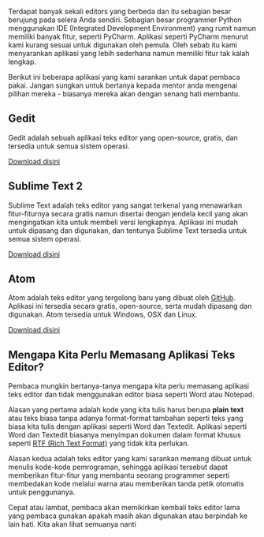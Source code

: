 Terdapat banyak sekali editors yang berbeda dan itu sebagian besar berujung pada selera Anda sendiri. Sebagian besar programmer Python menggunakan IDE (Integrated Development Environment) yang rumit namun memiliki banyak fitur, seperti PyCharm. Aplikasi seperti PyCharm menurut kami kurang sesuai untuk digunakan oleh pemula. Oleh sebab itu kami menyarankan aplikasi yang lebih sederhana namun memiliki fitur tak kalah lengkap.

Berikut ini beberapa aplikasi yang kami sarankan untuk dapat pembaca pakai. Jangan sungkan untuk bertanya kepada mentor anda mengenai pilihan mereka - biasanya mereka akan dengan senang hati membantu.

## Gedit

Gedit adalah sebuah aplikasi teks editor yang open-source, gratis, dan tersedia untuk semua sistem operasi.

[Download disini](https://wiki.gnome.org/Apps/Gedit#Download)

## Sublime Text 2

Sublime Text adalah teks editor yang sangat terkenal yang menawarkan fitur-fiturnya secara gratis namun disertai dengan jendela kecil yang akan mengingatkan kita untuk membeli versi lengkapnya. Aplikasi ini mudah untuk dipasang dan digunakan, dan tentunya Sublime Text tersedia untuk semua sistem operasi.

[Download disini](http://www.sublimetext.com/2)

## Atom

Atom adalah teks editor yang tergolong baru yang dibuat oleh [GitHub](http://github.com/). Aplikasi ini tersedia secara gratis, open-source, serta mudah dipasang dan digunakan. Atom tersedia untuk Windows, OSX dan Linux.

[Download disini](https://atom.io/)

## Mengapa Kita Perlu Memasang Aplikasi Teks Editor?

Pembaca mungkin bertanya-tanya mengapa kita perlu memasang aplikasi teks editor dan tidak menggunakan editor biasa seperti Word atau Notepad.

Alasan yang pertama adalah kode yang kita tulis harus berupa **plain text** atau teks biasa tanpa adanya format-format tambahan seperti teks yang biasa kita tulis dengan aplikasi seperti Word dan Textedit. Aplikasi seperti Word dan Textedit biasanya menyimpan dokumen dalam format khusus seperti [RTF (Rich Text Format)](https://en.wikipedia.org/wiki/Rich_Text_Format) yang tidak kita perlukan.

Alasan kedua adalah teks editor yang kami sarankan memang dibuat untuk menulis kode-kode pemrograman, sehingga aplikasi tersebut dapat memberikan fitur-fitur yang membantu seorang programmer seperti membedakan kode melalui warna atau memberikan tanda petik otomatis untuk penggunanya.

Cepat atau lambat, pembaca akan memikirkan kembali teks editor lama yang pembaca gunakan apakah masih akan digunakan atau berpindah ke lain hati. Kita akan lihat semuanya nanti